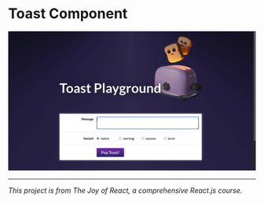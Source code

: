 # Toast Component

![Screen recording showing 3 toast messages popping up from user input](./docs/toast-demo.gif)

---

*This project is from The Joy of React, a comprehensive React.js course.*